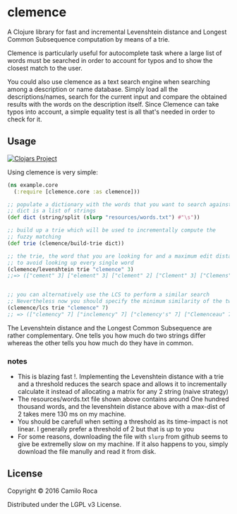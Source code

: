 # clemence

A Clojure library for fast and incremental Levenshtein distance and Longest Common Subsequence computation by means of a trie.

Clemence is particularly useful for autocomplete task where a large list of words must be searched in order to account for typos and to show the closest match to the user.

You could also use clemence as a text search engine when searching among a description or name database. Simply load all the descriptions/names, search for the current input and compare the obtained results with the words on the description itself. Since Clemence can take typos into account, a simple equality test is all that's needed in order to check for it.

## Usage

[![Clojars Project](http://clojars.org/clemence/latest-version.svg)](http://clojars.org/clemence)

Using clemence is very simple:
```Clojure
(ns example.core
  (:require [clemence.core :as clemence]))

;; populate a dictionary with the words that you want to search against
;; dict is a list of strings
(def dict (string/split (slurp "resources/words.txt") #"\s"))

;; build up a trie which will be used to incrementally compute the
;; fuzzy matching
(def trie (clemence/build-trie dict))

;; the trie, the word that you are looking for and a maximum edit distance
;; to avoid looking up every single word
(clemence/levenshtein trie "clemence" 3)
;;=> (["cement" 3] ["element" 3] ["clement" 2] ["Clement" 3] ["Clemens" 3] ["credence" 2] ["commence" 2] ["clemency" 1])


;; you can alternatively use the LCS to perform a similar search
;; Nevertheless now you should specify the minimum similarity of the two words
(clemence/lcs trie "clemence" 7)
;; => (["clemency" 7] ["inclemency" 7] ["clemency's" 7] ["Clemenceau" 7] ["coalescence" 7] ["inclemency's" 7] ["complemented" 7] ["convalescence" 7]  ["coalescence's" 7] ["convalescences" 7] ["convalescence's" 7])
```

The Levenshtein distance and the Longest Common Subsequence are rather complementary. One tells you how much do two strings differ whereas the other tells you how much do they have in common.

### notes
- This is blazing fast !. Implementing the Levenshtein distance with a trie and a threshold reduces the search space and allows it to incrementally calculate it instead of allocating a matrix for any 2 string (naive strategy)
- The resources/words.txt file shown above contains around One hundred thousand words, and the levenshtein distance above with a max-dist of 2 takes mere 130 ms on my machine.
- You should be carefull when setting a threshold as its time-impact is not linear. I generally prefer a threshold of 2 but that is up to you
- For some reasons, downloading the file with `slurp` from github seems to give be extremelly slow on my machine. If it also happens to you, simply download the file manully and read it from disk.

## License

Copyright © 2016 Camilo Roca

Distributed under the LGPL v3 License.
